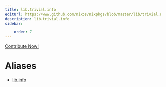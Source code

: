 ```yaml
---
title: lib.trivial.info
editUrl: https://www.github.com/nixos/nixpkgs/blob/master/lib/trivial.nix#L559C10
description: lib.trivial.info
sidebar:

    order: 7
---
```


<a href="https://www.github.com/nixos/nixpkgs/blob/master/lib/trivial.nix#L559C10">Contribute Now!</a>


# Aliases

- [lib.info](/nix-doc-comments/reference/lib/lib-info)


